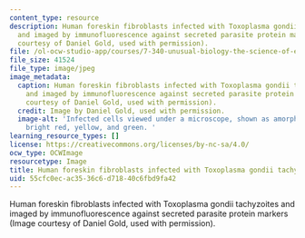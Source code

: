 ```yaml
---
content_type: resource
description: Human foreskin fibroblasts infected with Toxoplasma gondii tachyzoites
  and imaged by immunofluorescence against secreted parasite protein markers (Image
  courtesy of Daniel Gold, used with permission).
file: /ol-ocw-studio-app/courses/7-340-unusual-biology-the-science-of-emerging-pathogens-spring-2013/55cfc0ecac3536c6d71840c6fbd9fa42_7-013s13.jpg
file_size: 41524
file_type: image/jpeg
image_metadata:
  caption: Human foreskin fibroblasts infected with Toxoplasma gondii tachyzoites
    and imaged by immunofluorescence against secreted parasite protein markers (Image
    courtesy of Daniel Gold, used with permission).
  credit: Image by Daniel Gold, used with permission.
  image-alt: 'Infected cells viewed under a microscope, shown as amorphous blobs colored
    bright red, yellow, and green. '
learning_resource_types: []
license: https://creativecommons.org/licenses/by-nc-sa/4.0/
ocw_type: OCWImage
resourcetype: Image
title: Human foreskin fibroblasts infected with Toxoplasma gondii tachyzoites
uid: 55cfc0ec-ac35-36c6-d718-40c6fbd9fa42
---
```

Human foreskin fibroblasts infected with Toxoplasma gondii tachyzoites and imaged by immunofluorescence against secreted parasite protein markers (Image courtesy of Daniel Gold, used with permission).